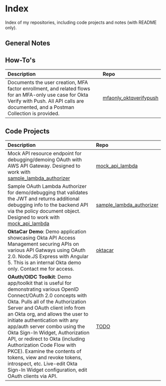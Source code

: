 # Index
Index of my repositories, including code projects and notes (with README only).
## General Notes
## How-To's

| Description                           | Repo   |
| :--------- | :-------| 
| Documents the user creation, MFA factor enrollment, and related flows for an MFA-only use case for Okta Verify with Push. All API calls are documented, and a Postman Collection is provided. | [mfaonly_oktqverifypush](https://github.com/bgarlow/mfaonly_oktaverifypush) |

## Code Projects 

| Description                           | Repo   |
| :--------- | :------- |
| Mock API resource endpoint for debugging/demoing OAuth with AWS API Gateway. Designed to work with [sample_lambda_authorizer](https://github.com/bgarlow/sample_lambda_authorizer) | [mock_api_lambda](https://github.com/bgarlow/mock_api_lambda)| 
| Sample OAuth Lambda Authorizer for demo/debugging that validates the JWT and returns additional debugging info to the backend API via the policy document object. Designed to work with [mock_api_lambda](https://github.com/bgarlow/mock_api_lambda)            | [sample_lambda_authorizer](https://github.com/bgarlow/sample_lambda_authorizer)|
|__OktaCar Demo__: Demo application showcasing Okta API Access Management securing APIs on various API Gatways using OAuth 2.0. Node.JS Express with Angular 5. This is an internal Okta demo only. Contact me for access.| [oktacar](https://github.com/bgarlow/oktacar)|
|__OAuth/OIDC Toolkit__: Demo app/toolkit that is useful for demonstrating various OpenID Connect/OAuth 2.0 concepts with Okta. Pulls all of the Authorization Server and OAuth client info from an Okta org, and allows the user to initiate authentication with any app/auth server combo using the Okta Sign-In Widget, Authorization API, or redirect to Okta (including Authorization Code Flow with PKCE). Examine the contents of tokens, view and revoke tokens, introspect, etc. Live-edit Okta Sign-In Widget configuration, edit OAuth clients via API. | [TODO](TODO) |